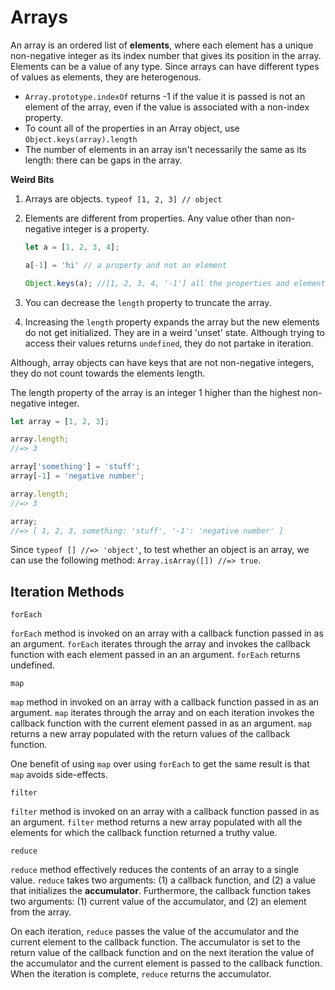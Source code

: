 # Arrays

An array is an ordered list of __elements__, where each element has a unique non-negative integer as its index number that gives its position in the array. Elements can be a value of any type. Since arrays can have different types of values as elements, they are heterogenous.

* `Array.prototype.indexOf` returns -1 if the value it is passed is not an element of the array, even if the value is associated with a non-index property. 
* To count all of the properties in an Array object, use `Object.keys(array).length`
* The number of elements in an array isn't necessarily the same as its length: there can be gaps in the array. 

__Weird Bits__
1. Arrays are objects. `typeof [1, 2, 3] // object`
2. Elements are different from properties. Any value other than non-negative integer is a property.

    ```javascript
    let a = [1, 2, 3, 4];
    
    a[-1] = 'hi' // a property and not an element

    Object.keys(a); //[1, 2, 3, 4, '-1'] all the properties and elements show up
    ```
3. You can decrease the `length` property to truncate the array.
4. Increasing the `length` property expands the array but the new elements do not get initialized. They are in a weird 'unset' state. Although trying to access their values returns `undefined`, they do not partake in iteration.

Although, array objects can have keys that are not non-negative integers, they do not count towards the elements length.

The length property of the array is an integer 1 higher than the highest non-negative integer.

```javascript
let array = [1, 2, 3];

array.length;
//=> 3

array['something'] = 'stuff';
array[-1] = 'negative number';

array.length;
//=> 3

array;
//=> [ 1, 2, 3, something: 'stuff', '-1': 'negative number' ]
```

Since `typeof [] //=> 'object'`, to test whether an object is an array, we can use the following method: `Array.isArray([]) //=> true`.

## Iteration Methods

`forEach`

`forEach` method is invoked on an array with a callback function passed in as an argument. `forEach` iterates through the array and invokes the callback function with each element passed in an an argument. `forEach` returns undefined.

`map`

`map` method in invoked on an array with a callback function passed in as an argument. `map` iterates through the array and on each iteration invokes the callback function with the current element passed in as an argument. `map` returns a new array populated with the return values of the callback function.

One benefit of using `map` over using `forEach` to get the same result is that `map` avoids side-effects.

`filter`

`filter` method is invoked on an array with a callback function passed in as an argument. `filter` method returns a new array populated with all the elements for which the callback function returned a truthy value.

`reduce`

`reduce` method effectively reduces the contents of an array to a single value. `reduce` takes two arguments: (1) a callback function, and (2) a value that initializes the __accumulator__. Furthermore, the callback function takes two arguments: (1) current value of the accumulator, and (2) an element from the array.

On each iteration, `reduce` passes the value of the accumulator and the current element to the callback function. The accumulator is set to the return value of the callback function and on the next iteration the value of the accumulator and the current element is passed to the callback function. When the iteration is complete, `reduce` returns the accumulator.



